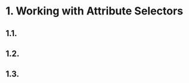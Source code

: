 <div style="text-align: justify">

# 1. Working with Attribute Selectors

## 1.1. 


## 1.2. 


## 1.3. 




</div>